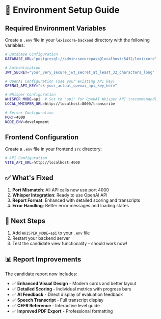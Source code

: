 # 🔧 Environment Setup Guide

## Required Environment Variables

Create a `.env` file in your `lexiscore-backend` directory with the following variables:

```bash
# Database Configuration
DATABASE_URL="postgresql://admin:securepass@localhost:5432/lexiscore"

# Authentication
JWT_SECRET="your_very_secure_jwt_secret_at_least_32_characters_long"

# OpenAI Configuration (use your existing API key)
OPENAI_API_KEY="sk-your_actual_openai_api_key_here"

# Whisper Configuration
WHISPER_MODE=api  # Set to 'api' for OpenAI Whisper API (recommended)
LOCAL_WHISPER_URL=http://localhost:8000/transcribe

# Server Configuration
PORT=4000
NODE_ENV=development
```

## Frontend Configuration

Create a `.env` file in your frontend `src` directory:

```bash
# API Configuration
VITE_API_URL=http://localhost:4000
```

## ✅ What's Fixed

1. **Port Mismatch**: All API calls now use port 4000
2. **Whisper Integration**: Ready to use OpenAI API
3. **Report Format**: Enhanced with detailed scoring and transcripts
4. **Error Handling**: Better error messages and loading states

## 🚀 Next Steps

1. Add `WHISPER_MODE=api` to your `.env` file
2. Restart your backend server
3. Test the candidate view functionality - should work now!

## 📊 Report Improvements

The candidate report now includes:
- ✅ **Enhanced Visual Design** - Modern cards and better layout
- ✅ **Detailed Scoring** - Individual metrics with progress bars
- ✅ **AI Feedback** - Direct display of evaluation feedback
- ✅ **Speech Transcript** - Full transcript display
- ✅ **CEFR Reference** - Interactive level guide
- ✅ **Improved PDF Export** - Professional formatting 